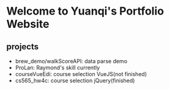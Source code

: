 # Welcome to Yuanqi's Portfolio Website

## projects

- brew_demo/walkScoreAPI: data parse demo
- ProLan: Raymond's skill currently
- courseVueEdi: course selection VueJS(not finished)
- cs565_hw4c: course selection jQuery(finished)
